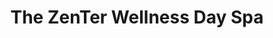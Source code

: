 ---
title: "The ZenTer Wellness Day Spa"
url: /windsor/the-zenter-wellness-day-spa/
shop: Kosmetik
---
